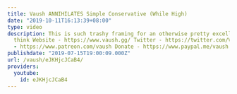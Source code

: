 ```yaml
---
title: Vaush ANNIHILATES Simple Conservative (While High)
date: "2019-10-11T16:13:39+08:00"
type: video
description: This is such trashy framing for an otherwise pretty excellent video I
  think Website - https://www.vaush.gg/ Twitter - https://twitter.com/VaushV Patreon
  - https://www.patreon.com/vaush Donate - https://www.paypal.me/vaush
publishdate: "2019-07-15T19:00:09.000Z"
url: /vaush/eJKHjcJCaB4/
providers:
  youtube:
    id: eJKHjcJCaB4
---
```


